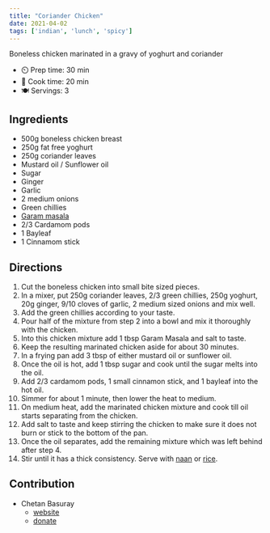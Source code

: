 ```yaml
---
title: "Coriander Chicken"
date: 2021-04-02
tags: ['indian', 'lunch', 'spicy']
---
```


Boneless chicken marinated in a gravy of yoghurt and coriander

- ⏲️ Prep time: 30 min
- 🍳 Cook time: 20 min
- 🍽️ Servings: 3

## Ingredients

- 500g boneless chicken breast
- 250g fat free yoghurt
- 250g coriander leaves
- Mustard oil / Sunflower oil
- Sugar
- Ginger
- Garlic
- 2 medium onions
- Green chillies
- [Garam masala](/garam-masala)
- 2/3 Cardamom pods
- 1 Bayleaf
- 1 Cinnamom stick

## Directions

1. Cut the boneless chicken into small bite sized pieces.
2. In a mixer, put 250g coriander leaves, 2/3 green chillies, 250g yoghurt, 20g ginger, 9/10 cloves of garlic, 2 medium sized onions and mix well.
3. Add the green chillies according to your taste.
4. Pour half of the mixture from step 2 into a bowl and mix it thoroughly with the chicken.
5. Into this chicken mixture add 1 tbsp Garam Masala and salt to taste.
6. Keep the resulting marinated chicken aside for about 30 minutes.
7. In a frying pan add 3 tbsp of either mustard oil or sunflower oil.
8. Once the oil is hot, add 1 tbsp sugar and cook until the sugar melts into the oil.
9. Add 2/3 cardamom pods, 1 small cinnamon stick, and 1 bayleaf into the hot oil.
10. Simmer for about 1 minute, then lower the heat to medium.
11. On medium heat, add the marinated chicken mixture and cook till oil starts separating from the chicken.
12. Add salt to taste and keep stirring the chicken to make sure it does not burn or stick to the bottom of the pan.
13. Once the oil separates, add the remaining mixture which was left behind after step 4.
14. Stir until it has a thick consistency. Serve with [naan](/naan-bread) or [rice](/rice).

## Contribution

- Chetan Basuray
    - [website](https://github.com/chetanbasuray)
    - [donate](http://chetanbasuray.tk/)
